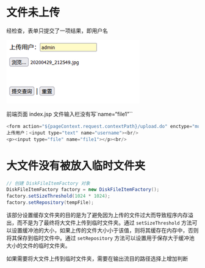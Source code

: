 # 文件未上传

经检查，表单只提交了一项结果，即用户名

![image.png](https://raw.githubusercontent.com/8uzzlightyear/Image-host/main/images/20230602152938.png)

前端页面 index.jsp 文件输入栏没有写`name=“file1”``
```Java
<form action="${pageContext.request.contextPath}/upload.do" enctype="multipart/form-data" method="post">  
上传用户：<input type="text" name="username"><br/>  
<p><input type="file" name="file1"></p><br/>  

```

# 大文件没有被放入临时文件夹

```Java
// 创建 DiskFileItemFactory 对象
DiskFileItemFactory factory = new DiskFileItemFactory();
factory.setSizeThreshold(1024 * 1024);
factory.setRepository(tempFile);
```
该部分设置缓存文件夹的目的是为了避免因为上传的文件过大而导致程序内存溢出，而不是为了最终将大文件上传到临时文件夹。通过 `setSizeThreshold` 方法可以设置缓冲池的大小，如果上传的文件大小小于该值，则将其缓存在内存中，否则将其保存到临时文件中。通过 `setRepository` 方法可以设置用于保存大于缓冲池大小的文件的临时文件夹。

如果需要将大文件上传到临时文件夹，需要在输出流目的路径选择上增加判断